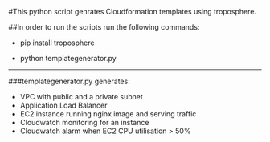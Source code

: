 #This python script genrates Cloudformation templates using troposphere.

##In order to run the scripts run the following commands:

- pip install troposphere

- python templategenerator.py

------------------------------


###templategenerator.py generates:
- VPC with public and a private subnet
- Application Load Balancer
- EC2 instance running nginx image and serving traffic
- Cloudwatch monitoring for an instance 
- Cloudwatch alarm when EC2 CPU utilisation > 50%
